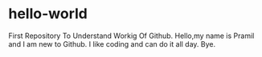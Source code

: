 # hello-world
First Repository To Understand Workig Of Github.
Hello,my name is Pramil and I am new to Github.
I like coding and can do it all day.
Bye.
